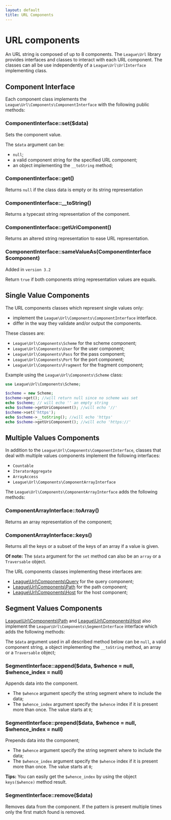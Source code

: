 ```yaml
---
layout: default
title: URL Components
---
```


# URL components

An URL string is composed of up to 8 components. The `League\Url` library provides interfaces and classes to interact with each URL component. The classes can all be use independently of a `League\Url\UrlInterface` implementing class.

## Component Interface

Each component class implements the `League\Url\Components\ComponentInterface` with the following public methods:


### ComponentInterface::set($data)

Sets the component value.

The `$data` argument can be:

* `null`;
* a valid component string for the specified URL component;
* an object implementing the `__toString` method;

### ComponentInterface::get()

Returns `null` if the class data is empty or its string representation

### ComponentInterface::__toString()

Returns a typecast string representation of the component.

### ComponentInterface::getUriComponent()

Returns an altered string representation to ease URL representation.


### ComponentInterface::sameValueAs(ComponentInterface $component)

<p class="message-notice">Added in <code>version 3.2</code></p>

Return `true` if both components string representation values are equals.

<h2 id="simple-components">Single Value Components</h2>

The URL components classes which represent single values only:

* implement the `League\Url\Components\ComponentInterface` interface.
* differ in the way they validate and/or output the components.

These classes are:

* `League\Url\Components\Scheme` for the scheme component;
* `League\Url\Components\User` for the user component;
* `League\Url\Components\Pass` for the pass component;
* `League\Url\Components\Port` for the port component;
* `League\Url\Components\Fragment` for the fragment component;

Example using the `League\Url\Components\Scheme` class:

~~~php
use League\Url\Components\Scheme;

$scheme = new Scheme;
$scheme->get(); //will return null since no scheme was set
echo $scheme; // will echo '' an empty string
echo $scheme->getUriComponent(); //will echo '//'
$scheme->set('https');
echo $scheme->__toString(); //will echo 'https'
echo $scheme->getUriComponent(); //will echo 'https://'
~~~

<h2 id="complex-components">Multiple Values Components</h2>

In addition to the `League\Url\Components\ComponentInterface`, classes that deal with multiple values components implement the following interfaces:

* `Countable`
* `IteratorAggregate`
* `ArrayAccess`
* `League\Url\Components\ComponentArrayInterface`

The `League\Url\Components\ComponentArrayInterface` adds the following methods:

###  ComponentArrayInterface::toArray()

Returns an array representation of the component;

###  ComponentArrayInterface::keys()

Returns all the keys or a subset of the keys of an array if a value is given.

<p class="message-info"><strong>Of note:</strong> The <code>$data</code> argument for the <code>set</code> method can also be an <code>array</code> or a <code>Traversable</code> object.</p>

The URL components classes implementing these interfaces are:

* [League\Url\Components\Query](/components/query/) for the query component;
* [League\Url\Components\Path](/components/path/) for the path component;
* [League\Url\Components\Host](/components/host/) for the host component;

<h2 id="segment-components">Segment Values Components</h2>

[League\Url\Components\Path](/components/path/) and 
[League\Url\Components\Host](/components/host/) also implement the `League\Url\Components\SegmentInterface` interface which adds the following methods:

The `$data` argument used in all described method below can be `null`, a valid component string, a object implementing the `__toString` method, an array or a `Traversable` object;

### SegmentInterface::append($data, $whence = null, $whence_index = null)

Appends data into the component.

* The `$whence` argument specify the string segment where to include the data;
* The `$whence_index` argument specify the `$whence` index if it is present more than once. The value starts at `0`;

### SegmentInterface::prepend($data, $whence = null, $whence_index = null)

Prepends data into the component;

* The `$whence` argument specify the string segment where to include the data;
* The `$whence_index` argument specify the `$whence` index if it is present more than once. The value starts at `0`;

<p class="message-info"><strong>Tips:</strong> You can easily get the <code>$whence_index</code> by using the object <code>keys($whence)</code> method result.</p>

### SegmentInterface::remove($data)

Removes data from the component. If the pattern is present multiple times only the first match found is removed.
